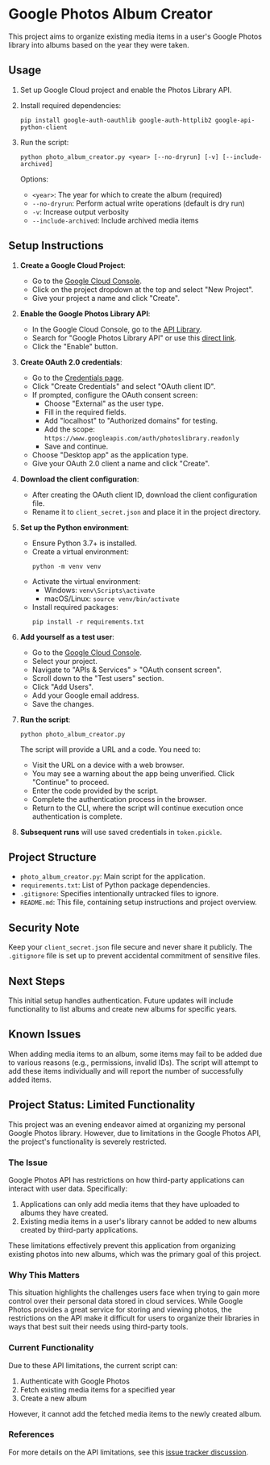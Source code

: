 # Google Photos Album Creator

This project aims to organize existing media items in a user's Google Photos library into albums based on the year they were taken.

## Usage

1. Set up Google Cloud project and enable the Photos Library API.
2. Install required dependencies:
   ```
   pip install google-auth-oauthlib google-auth-httplib2 google-api-python-client
   ```
3. Run the script:
   ```
   python photo_album_creator.py <year> [--no-dryrun] [-v] [--include-archived]
   ```

   Options:
   - `<year>`: The year for which to create the album (required)
   - `--no-dryrun`: Perform actual write operations (default is dry run)
   - `-v`: Increase output verbosity
   - `--include-archived`: Include archived media items

## Setup Instructions

1. **Create a Google Cloud Project**:
   - Go to the [Google Cloud Console](https://console.cloud.google.com/).
   - Click on the project dropdown at the top and select "New Project".
   - Give your project a name and click "Create".

2. **Enable the Google Photos Library API**:
   - In the Google Cloud Console, go to the [API Library](https://console.cloud.google.com/apis/library).
   - Search for "Google Photos Library API" or use this [direct link](https://console.cloud.google.com/marketplace/product/google/photoslibrary.googleapis.com).
   - Click the "Enable" button.

3. **Create OAuth 2.0 credentials**:
   - Go to the [Credentials page](https://console.cloud.google.com/apis/credentials).
   - Click "Create Credentials" and select "OAuth client ID".
   - If prompted, configure the OAuth consent screen:
     - Choose "External" as the user type.
     - Fill in the required fields.
     - Add "localhost" to "Authorized domains" for testing.
     - Add the scope: `https://www.googleapis.com/auth/photoslibrary.readonly`
     - Save and continue.
   - Choose "Desktop app" as the application type.
   - Give your OAuth 2.0 client a name and click "Create".

4. **Download the client configuration**:
   - After creating the OAuth client ID, download the client configuration file.
   - Rename it to `client_secret.json` and place it in the project directory.

5. **Set up the Python environment**:
   - Ensure Python 3.7+ is installed.
   - Create a virtual environment:
     ```
     python -m venv venv
     ```
   - Activate the virtual environment:
     - Windows: `venv\Scripts\activate`
     - macOS/Linux: `source venv/bin/activate`
   - Install required packages:
     ```
     pip install -r requirements.txt
     ```

6. **Add yourself as a test user**:
   - Go to the [Google Cloud Console](https://console.cloud.google.com/).
   - Select your project.
   - Navigate to "APIs & Services" > "OAuth consent screen".
   - Scroll down to the "Test users" section.
   - Click "Add Users".
   - Add your Google email address.
   - Save the changes.

7. **Run the script**:
   ```
   python photo_album_creator.py
   ```

   The script will provide a URL and a code. You need to:
   - Visit the URL on a device with a web browser.
   - You may see a warning about the app being unverified. Click "Continue" to proceed.
   - Enter the code provided by the script.
   - Complete the authentication process in the browser.
   - Return to the CLI, where the script will continue execution once authentication is complete.

8. **Subsequent runs** will use saved credentials in `token.pickle`.

## Project Structure

- `photo_album_creator.py`: Main script for the application.
- `requirements.txt`: List of Python package dependencies.
- `.gitignore`: Specifies intentionally untracked files to ignore.
- `README.md`: This file, containing setup instructions and project overview.

## Security Note

Keep your `client_secret.json` file secure and never share it publicly. The `.gitignore` file is set up to prevent accidental commitment of sensitive files.

## Next Steps

This initial setup handles authentication. Future updates will include functionality to list albums and create new albums for specific years.

## Known Issues

When adding media items to an album, some items may fail to be added due to various reasons (e.g., permissions, invalid IDs). The script will attempt to add these items individually and will report the number of successfully added items.

<!-- This was fun to build, but I'm not going to use it. -->

## Project Status: Limited Functionality

This project was an evening endeavor aimed at organizing my personal Google Photos library. However, due to limitations in the Google Photos API, the project's functionality is severely restricted.

### The Issue

Google Photos API has restrictions on how third-party applications can interact with user data. Specifically:

1. Applications can only add media items that they have uploaded to albums they have created.
2. Existing media items in a user's library cannot be added to new albums created by third-party applications.

These limitations effectively prevent this application from organizing existing photos into new albums, which was the primary goal of this project.

### Why This Matters

This situation highlights the challenges users face when trying to gain more control over their personal data stored in cloud services. While Google Photos provides a great service for storing and viewing photos, the restrictions on the API make it difficult for users to organize their libraries in ways that best suit their needs using third-party tools.

### Current Functionality

Due to these API limitations, the current script can:
1. Authenticate with Google Photos
2. Fetch existing media items for a specified year
3. Create a new album

However, it cannot add the fetched media items to the newly created album.



### References

For more details on the API limitations, see this [issue tracker discussion](https://issuetracker.google.com/u/1/issues/132274769).

